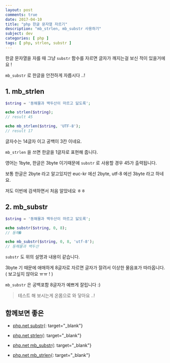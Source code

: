 ```yaml
---
layout: post
comments: true
date: 2017-04-10
title: "php 한글 문자열 자르기"
description: "mb_strlen, mb_substr 사용하기"
subject: dev
categories: [ php ]
tags: [ php, strlen, substr ]
---
```


한글 문자열을 자를 때 그냥 `substr` 함수를 자르면 글자가 깨지는걸 보신 적이 있을거에요 !

`mb_substr` 로 한글을 안전하게 자릅시다 ..!

## 1. mb_strlen<a id="1-mb_strlen" href="#1-mb_strlen" class="s-link" aria-hidden="true"></a>

```php
$string = '동해물과 백두산이 마르고 닳도록';

echo strlen($string);
// result 45

echo mb_strlen($string, 'UTF-8');
// result 17
```

글자수는 14글자 이고 공백이 3칸 이네요.

`mb_strlen` 을 쓰면 한글을 1글자로 표현해 줍니다.

영어는 1byte, 한글은 3byte 이기때문에 `substr` 로 사용할 경우 45가 출력됩니다.

보통 한글은 2byte 라고 알고있지만 euc-kr 에선 2byte, utf-8 에선 3byte 라고 하네요.

저도 이번에 검색하면서 처음 알았네요 ㅎㅎ

## 2. mb_substr<a id="2-mb_substr" href="#2-mb_substr" class="s-link" aria-hidden="true"></a>

```php
$string = '동해물과 백두산이 마르고 닳도록';

echo substr($string, 0, 8);
// 동해�

echo mb_substr($string, 0, 8, 'utf-8');
// 동해물과 백두산
```

`substr` 도 위의 설명과 내용이 같습니다.

3byte 기 때문에 애매하게 8글자로 자르면 글자가 잘려서 이상한 물음표가 따라옵니다. ( 보고싶지 않아요 ㅠㅠ ! )

`mb_substr` 은 공백포함 8글자가 예쁘게 잘립니다 :)

> 테스트 해 보시는게 온몸으로 와 닿아요 ..!

## 함께보면 좋은<a id="함께보면-좋은" href="#함께보면-좋은" class="s-link" aria-hidden="true"></a>

- [php.net substr](http://php.net/manual/kr/function.substr.php){: target="_blank"}

- [php.net strlen](http://php.net/manual/kr/function.strlen.php){: target="_blank"}

- [php.net mb_substr](http://php.net/manual/en/function.mb-substr.php){: target="_blank"}

- [php.net mb_strlen](http://php.net/manual/en/function.mb-strlen.php){: target="_blank"}
